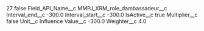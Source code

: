 <?xml version="1.0" encoding="UTF-8"?>
<CustomMetadata xmlns="http://soap.sforce.com/2006/04/metadata" xmlns:xsi="http://www.w3.org/2001/XMLSchema-instance" xmlns:xsd="http://www.w3.org/2001/XMLSchema">
    <label>27</label>
    <protected>false</protected>
    <values>
        <field>Field_API_Name__c</field>
        <value xsi:type="xsd:string">MMPJ_XRM_role_dambassadeur__c</value>
    </values>
    <values>
        <field>Interval_end__c</field>
        <value xsi:type="xsd:double">-300.0</value>
    </values>
    <values>
        <field>Interval_start__c</field>
        <value xsi:type="xsd:double">-300.0</value>
    </values>
    <values>
        <field>IsActive__c</field>
        <value xsi:type="xsd:boolean">true</value>
    </values>
    <values>
        <field>Multiplier__c</field>
        <value xsi:type="xsd:boolean">false</value>
    </values>
    <values>
        <field>Unit__c</field>
        <value xsi:type="xsd:string">Influence</value>
    </values>
    <values>
        <field>Value__c</field>
        <value xsi:type="xsd:double">-300.0</value>
    </values>
    <values>
        <field>Weighter__c</field>
        <value xsi:type="xsd:double">4.0</value>
    </values>
</CustomMetadata>

